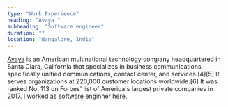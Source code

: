 ```yaml
---
type: "Work Experience"
heading: "Avaya "
subheading: "Software engineer"
duration: ""
location: "Bangalore, India"
---
```


<a href="https://http://avaya.com//" target="_blank">Avaya</a> is an American multinational technology company headquartered in Santa Clara, California that specializes in business communications, specifically unified communications, contact center, and services.[4][5] It serves organizations at 220,000 customer locations worldwide.[6] It was ranked No. 113 on Forbes' list of America's largest private companies in 2017. I worked as software enginner here.
